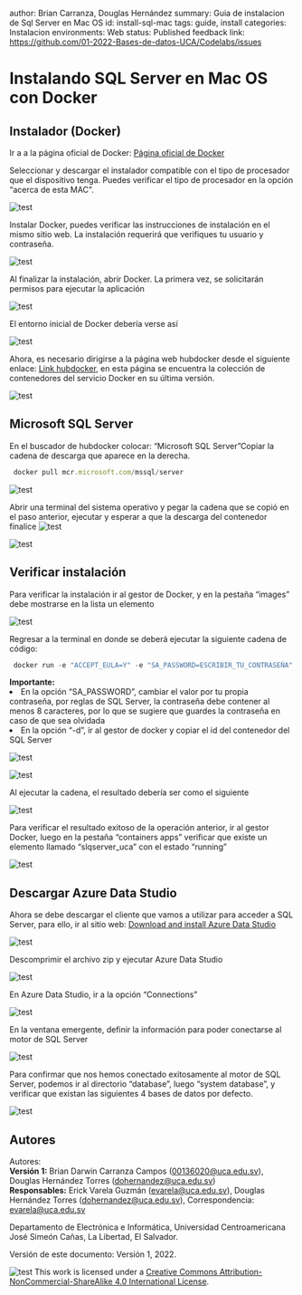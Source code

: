 author: Brian Carranza, Douglas Hernández
summary: Guia de instalacion de Sql Server en Mac OS
id: install-sql-mac
tags: guide, install
categories: Instalacion
environments: Web
status: Published
feedback link: https://github.com/01-2022-Bases-de-datos-UCA/Codelabs/issues

# Instalando SQL Server en Mac OS con Docker

## Instalador (Docker)

Ir a a la página oficial de Docker: [Página oficial de Docker](https://docs.docker.com/desktop/mac/install/ )

Seleccionar y descargar el instalador compatible con el tipo de procesador que el dispositivo tenga. Puedes verificar el tipo de procesador en la opción “acerca de esta MAC".

![test](./img/InstallSQL-Mac/paso_2.png)

Instalar Docker, puedes verificar las instrucciones de instalación en el mismo sitio web. La instalación requerirá que verifiques tu usuario y contraseña.

![test](./img/InstallSQL-Mac/paso_3.png)

Al finalizar la instalación, abrir Docker. La primera vez, se solicitarán permisos para ejecutar la aplicación

![test](./img/InstallSQL-Mac/paso_4.png)

El entorno inicial de Docker debería verse así

![test](./img/InstallSQL-Mac/paso_5.png)

Ahora, es necesario dirigirse a la página web hubdocker desde el siguiente enlace: [Link hubdocker](https://hub.docker.com/), en esta página se encuentra la colección de contenedores del servicio Docker en su última versión.

![test](./img/InstallSQL-Mac/Paso_6.png)

## Microsoft SQL Server

En el buscador de hubdocker colocar: “Microsoft SQL Server”Copiar la cadena de descarga que aparece en la derecha.

```javascript
 docker pull mcr.microsoft.com/mssql/server 
```

![test](./img/InstallSQL-Mac/Paso_8.png)

Abrir una terminal del sistema operativo y pegar la cadena que se copió en el paso anterior, ejecutar y esperar a que la descarga del contenedor finalice
![test](./img/InstallSQL-Mac/Paso_9a.png)

![test](./img/InstallSQL-Mac/Paso_9b.png)

## Verificar instalación

Para verificar la instalación ir al gestor de Docker, y en la pestaña “images” debe mostrarse en la lista un elemento

![test](./img/InstallSQL-Mac/Paso_10.png)

Regresar a la terminal en donde se deberá ejecutar la siguiente cadena de código:

```javascript
 docker run -e "ACCEPT_EULA=Y" -e "SA_PASSWORD=ESCRIBIR_TU_CONTRASEÑA" -p 1433:1433 --name sqlserver_uca -d ID_DE_CONTENEDOR 
```

<aside class="positive">
<b>Importante:</b>
<li>En la opción “SA_PASSWORD”, cambiar el valor por tu propia contraseña, por reglas de SQL Server, la contraseña debe contener al menos 8 caracteres, por lo que se sugiere que guardes la contraseña en caso de que sea olvidada</li>
<li>En la opción “-d”, ir al gestor de docker y copiar el id del contenedor del SQL Server</li>
</aside>

![test](./img/InstallSQL-Mac/Paso_11a.png)

![test](./img/InstallSQL-Mac/Paso_11b.png)

Al ejecutar la cadena, el resultado debería ser como el siguiente

![test](./img/InstallSQL-Mac/Paso_12.png)

Para verificar el resultado exitoso de la operación anterior, ir al gestor Docker, luego en la pestaña “containers apps” verificar que existe un elemento llamado “slqserver_uca” con el estado “running”

![test](./img/InstallSQL-Mac/Paso_13.png)

## Descargar Azure Data Studio

Ahora se debe descargar el cliente que vamos a utilizar para acceder a SQL Server, para ello, ir al sitio web: [Download and install Azure Data Studio](https://docs.microsoft.com/en-us/sql/azure-data-studio/download-azure-data-studio?view=sql-server-ver15)

![test](./img/InstallSQL-Mac/Paso_14.png)

Descomprimir el archivo zip y ejecutar Azure Data Studio

![test](./img/InstallSQL-Mac/Paso_15.png)

En Azure Data Studio, ir a la opción “Connections”

![test](./img/InstallSQL-Mac/Paso_16.png)

En la ventana emergente, definir la información para poder conectarse al motor de SQL Server

![test](./img/InstallSQL-Mac/Paso_17.png)

Para confirmar que nos hemos conectado exitosamente al motor de SQL Server, podemos ir al directorio “database”, luego “system database”, y verificar que existan las siguientes 4 bases de datos por defecto.

![test](./img/InstallSQL-Mac/Paso_18.png)

## Autores

Autores:  
  **Versión 1:**
Brian Darwin Carranza Campos (00136020@uca.edu.sv), Douglas Hernández Torres (dohernandez@uca.edu.sv)  
  **Responsables:**
Erick Varela Guzmán (evarela@uca.edu.sv), Douglas Hernández Torres (dohernandez@uca.edu.sv), 
Correspondencia: evarela@uca.edu.sv

Departamento de Electrónica e Informática, Universidad Centroamericana José Simeón Cañas, La Libertad, El Salvador.

Versión de este documento: Versión 1, 2022.

![test](./img/InstallSQL/license.jpg) This work is licensed under a [Creative Commons Attribution-NonCommercial-ShareAlike 4.0 International License](http://creativecommons.org/licenses/by-nc-sa/4.0/).